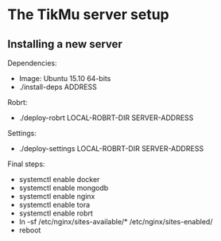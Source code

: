 # The TikMu server setup

## Installing a new server

Dependencies:

 - Image: Ubuntu 15.10 64-bits
 - ./install-deps ADDRESS

Robrt:

 - ./deploy-robrt LOCAL-ROBRT-DIR SERVER-ADDRESS

Settings:

 - ./deploy-settings LOCAL-ROBRT-DIR SERVER-ADDRESS

Final steps:

 - systemctl enable docker
 - systemctl enable mongodb
 - systemctl enable nginx
 - systemctl enable tora
 - systemctl enable robrt
 - ln -sf /etc/nginx/sites-available/* /etc/nginx/sites-enabled/
 - reboot

